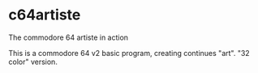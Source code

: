 # c64artiste
The commodore 64 artiste in action

This is a commodore 64 v2 basic program, creating continues "art".
"32 color" version.
